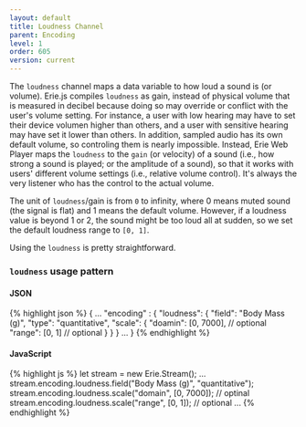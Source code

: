 ```yaml
---
layout: default
title: Loudness Channel
parent: Encoding
level: 1
order: 605
version: current
---
```


The `loudness` channel maps a data variable to how loud a sound is (or volume).
Erie.js compiles `loudness` as gain, instead of physical volume that is measured in decibel
because doing so may override or conflict with the user's volume setting.
For instance, a user with low hearing may have to set their device volumen higher than others,
and a user with sensitive hearing may have set it lower than others.
In addition, sampled audio has its own default volume, so controling them is nearly impossible.
Instead, Erie Web Player maps the `loudness` to the `gain` (or velocity) of a sound (i.e., how strong a sound is played; or the amplitude of a sound),
so that it works with users' different volume settings (i.e., relative volume control).
It's always the very listener who has the control to the actual volume.

The unit of `loudness`/gain is from `0` to infinity, where 0 means muted sound (the signal is flat) and 1 means the default volume.
However, if a loudness value is beyond 1 or 2, the sound might be too loud all at sudden, so we set the default loudness range to `[0, 1]`.

Using the `loudness` is pretty straightforward.

### `loudness` usage pattern

<code-groups>
<code-group>
<h4>JSON</h4>
{% highlight json %}
{
  ...
  "encoding" : {
    "loudness": {
      "field": "Body Mass (g)",
      "type": "quantitative",
      "scale": {
        "doamin": [0, 7000], // optional
        "range": [0, 1] // optional
      }
    }
  }
  ...
}
{% endhighlight %}
</code-group>
<code-group>
<h4>JavaScript</h4>
{% highlight js %}
let stream = new Erie.Stream();
...
stream.encoding.loudness.field("Body Mass (g)", "quantitative");
stream.encoding.loudness.scale("domain", [0, 7000]); // optinal
stream.encoding.loudness.scale("range", [0, 1]); // optional
...
{% endhighlight %}
</code-group>
</code-groups>

<!-- todo: example -->